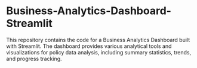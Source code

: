 # Business-Analytics-Dashboard-Streamlit
This repository contains the code for a Business Analytics Dashboard built with Streamlit. The dashboard provides various analytical tools and visualizations for policy data analysis, including summary statistics, trends, and progress tracking.
